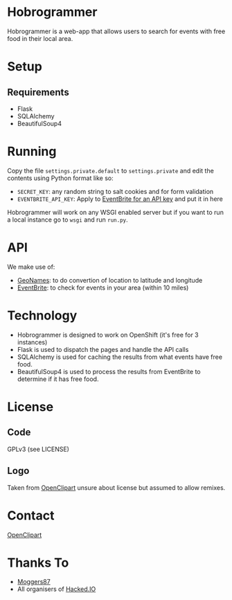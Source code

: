 # Hobrogrammer
Hobrogrammer is a web-app that allows users to search for events with free food in their local area.

# Setup
## Requirements
* Flask
* SQLAlchemy
* BeautifulSoup4

# Running
Copy the file `settings.private.default` to `settings.private` and edit the contents using Python format like so:
* `SECRET_KEY`: any random string to salt cookies and for form validation
* `EVENTBRITE_API_KEY`: Apply to [EventBrite for an API key](https://www.eventbrite.com/api/key/) and put it in here

Hobrogrammer will work on any WSGI enabled server but if you want to run a local instance go to `wsgi` and run `run.py`.

# API
We make use of:
* [GeoNames](http://www.geonames.org/): to do convertion of location to latitude and longitude
* [EventBrite](http://developer.eventbrite.com/doc/): to check for events in your area (within 10 miles)

# Technology
* Hobrogrammer is designed to work on OpenShift (it's free for 3 instances)
* Flask is used to dispatch the pages and handle the API calls
* SQLAlchemy is used for caching  the results from what events have free food.
* BeautifulSoup4 is used to process the results from EventBrite to determine if it has free food.

# License
## Code
GPLv3 (see LICENSE)

## Logo
Taken from [OpenClipart](http://openclipart.org/detail/8302/baseball-cap-by-gerald_g-8302) unsure about license but assumed to allow remixes.

# Contact
[OpenClipart](http://openclipart.org/detail/8302/baseball-cap-by-gerald_g-8302)

# Thanks To
* [Moggers87](http://twitter.com/moggers87)
* All organisers of [Hacked.IO](http://hacked.io)
